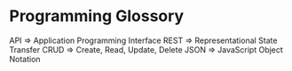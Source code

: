 # Programming Glossory

API => Application Programming Interface
REST => Representational State Transfer
CRUD => Create, Read, Update, Delete
JSON => JavaScript Object Notation